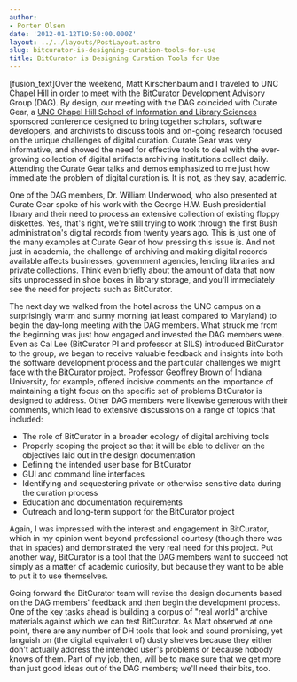 ```yaml
---
author:
- Porter Olsen
date: '2012-01-12T19:50:00.000Z'
layout: ../../layouts/PostLayout.astro
slug: bitcurator-is-designing-curation-tools-for-use
title: BitCurator is Designing Curation Tools for Use
---
```


\[fusion_text]Over the weekend, Matt Kirschenbaum and I traveled to UNC Chapel Hill in order to meet with the [BitCurator ](http://www.bitcurator.net/)Development Advisory Group (DAG). By design, our meeting with the DAG coincided with Curate Gear, a [UNC Chapel Hill School of Information and Library Sciences ](http://sils.unc.edu/)sponsored conference designed to bring together scholars, software developers, and archivists to discuss tools and on-going research focused on the unique challenges of digital curation. Curate Gear was very informative, and showed the need for effective tools to deal with the ever-growing collection of digital artifacts archiving institutions collect daily. Attending the Curate Gear talks and demos emphasized to me just how immediate the problem of digital curation is. It is not, as they say, academic.

One of the DAG members, Dr. William Underwood, who also presented at Curate Gear spoke of his work with the George H.W. Bush presidential library and their need to process an extensive collection of existing floppy diskettes. Yes, that's right, we're still trying to work through the first Bush administration's digital records from twenty years ago. This is just one of the many examples at Curate Gear of how pressing this issue is. And not just in academia, the challenge of archiving and making digital records available affects businesses, government agencies, lending libraries and private collections. Think even briefly about the amount of data that now sits unprocessed in shoe boxes in library storage, and you'll immediately see the need for projects such as BitCurator.

The next day we walked from the hotel across the UNC campus on a surprisingly warm and sunny morning (at least compared to Maryland) to begin the day-long meeting with the DAG members. What struck me from the beginning was just how engaged and invested the DAG members were. Even as Cal Lee (BitCurator PI and professor at SILS) introduced BitCurator to the group, we began to receive valuable feedback and insights into both the software development process and the particular challenges we might face with the BitCurator project. Professor Geoffrey Brown of Indiana University, for example, offered incisive comments on the importance of maintaining a tight focus on the specific set of problems BitCurator is designed to address. Other DAG members were likewise generous with their comments, which lead to extensive discussions on a range of topics that included:

- The role of BitCurator in a broader ecology of digital archiving tools
- Properly scoping the project so that it will be able to deliver on the objectives laid out in the design documentation
- Defining the intended user base for BitCurator
- GUI and command line interfaces
- Identifying and sequestering private or otherwise sensitive data during the curation process
- Education and documentation requirements
- Outreach and long-term support for the BitCurator project

Again, I was impressed with the interest and engagement in BitCurator, which in my opinion went beyond professional courtesy (though there was that in spades) and demonstrated the very real need for this project. Put another way, BitCurator is a tool that the DAG members want to succeed not simply as a matter of academic curiosity, but because they want to be able to put it to use themselves.

Going forward the BitCurator team will revise the design documents based on the DAG members' feedback and then begin the development process. One of the key tasks ahead is building a corpus of "real world" archive materials against which we can test BitCurator. As Matt observed at one point, there are any number of DH tools that look and sound promising, yet languish on (the digital equivalent of) dusty shelves because they either don't actually address the intended user's problems or because nobody knows of them. Part of my job, then, will be to make sure that we get more than just good ideas out of the DAG members; we'll need their bits, too.